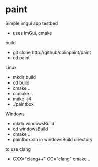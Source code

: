 # paint

Simple imgui app testbed
- uses ImGui, cmake

build
- git clone http://github/colinpaint/paint
- cd paint

Linux
- mkdir build
- cd build
- cmake ..
- ccmake ..
- make -j4
- ./paintbox

Windows
- mkdir windowsBuild
- cd windowsBuild
- cmake ..
- paintbox.sln in windowsBuild directory

to use clang
- CXX="clang++" CC="clang" cmake ..
